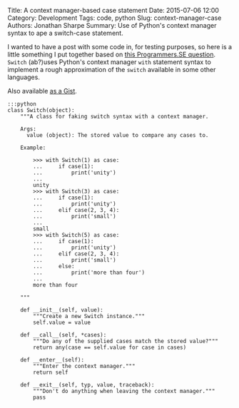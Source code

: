 Title: A context manager-based case statement
Date: 2015-07-06 12:00
Category: Development
Tags: code, python
Slug: context-manager-case
Authors: Jonathan Sharpe
Summary: Use of Python's context manager syntax to ape a switch-case statement.

I wanted to have a post with some code in, for testing purposes, so here is a little
something I put together based on [this Programmers.SE question][1]. `Switch` (ab?)uses
Python's context manager `with` statement syntax to implement a rough approximation
of the `switch` available in some other languages.

Also available [as a Gist][2].

	:::python
	class Switch(object):
		"""A class for faking switch syntax with a context manager.

		Args:
		  value (object): The stored value to compare any cases to.

		Example:

			>>> with Switch(1) as case:
			...     if case(1):
			...         print('unity')
			...
			unity
			>>> with Switch(3) as case:
			...     if case(1):
			...         print('unity')
			...     elif case(2, 3, 4):
			...         print('small')
			...
			small
			>>> with Switch(5) as case:
			...     if case(1):
			...         print('unity')
			...     elif case(2, 3, 4):
			...         print('small')
			...     else:
			...         print('more than four')
			...
			more than four

		"""

		def __init__(self, value):
			"""Create a new Switch instance."""
			self.value = value

		def __call__(self, *cases):
			"""Do any of the supplied cases match the stored value?"""
			return any(case == self.value for case in cases)

		def __enter__(self):
			"""Enter the context manager."""
			return self

		def __exit__(self, typ, value, traceback):
			"""Don't do anything when leaving the context manager."""
			pass

  [1]: http://programmers.stackexchange.com/questions/287218/i-wrote-a-python-switch-statement
  [2]: https://gist.github.com/textbook/5e83044f637fda1a63fe
